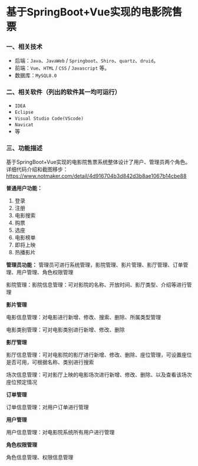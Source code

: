 # 基于SpringBoot+Vue实现的电影院售票
### 一、相关技术
- 后端：`Java`、`JavaWeb` / `Springboot`、`Shiro`、`quartz`、`druid`。
- 前端：`Vue`、`HTML` / `CSS` / `Javascript` 等。
- 数据库：`MySQL8.0`

### 二、相关软件（列出的软件其一均可运行）
- `IDEA`
- `Eclipse`
- `Visual Studio Code(VScode)`
- `Navicat`
- 等

### 三、功能描述
基于SpringBoot+Vue实现的电影院售票系统整体设计了用户、管理员两个角色。
详细代码介绍和截图移步：https://www.notmaker.com/detail/4d916704b3d842d3b8ae1067b14cbe88


**普通用户功能：**
1. 登录
2. 注册
3. 电影搜索
4. 购票
5. 选座
6. 电影榜单
7. 即将上映
8. 热播影片


**管理员功能：**
管理员可进行系统管理，影院管理、影片管理、影厅管理、订单管理、用户管理、角色权限管理

影院管理：影院信息管理：可对影院的名称、开放时间、影厅类型、介绍等进行管理

**影片管理**

电影信息管理：对电影进行新增、修改、搜索、删除、所属类型管理

电影类别管理：可对电影类别进行新增、修改、删除

**影厅管理**

影厅信息管理：可对电影院的影厅进行新增、修改、删除、座位管理，可设置座位是否可用，可根据名称、类别进行搜索

场次信息管理：可对影厅上映的电影场次进行新增、修改、删除、以及查看该场次座位预定情况

**订单管理**

订单信息管理：对用户订单进行管理

**用户管理**

用户信息管理：对电影院系统所有用户进行管理

**角色权限管理**

角色信息管理、权限信息管理
